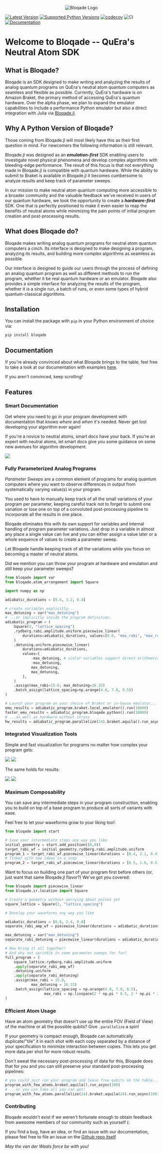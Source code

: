 <div align="center">
<picture>
  <source media="(prefers-color-scheme: dark)" srcset="docs/docs/assets/logo-dark.png">
  <source media="(prefers-color-scheme: light)" srcset="docs/docs/assets/logo.png">
  <img alt="Bloqade Logo">
</picture>
</div>

[![Latest Version](https://img.shields.io/pypi/v/bloqade.svg)](https://pypi.python.org/pypi/bloqade)
[![Supported Python Versions](https://img.shields.io/pypi/pyversions/bloqade.svg)](https://pypi.python.org/pypi/bloqade)
[![codecov](https://codecov.io/github/QuEraComputing/bloqade-python/graph/badge.svg?token=4YJFc45Jyl)](https://codecov.io/github/QuEraComputing/bloqade-python)
![CI](https://github.com/QuEraComputing/bloqade-python/actions/workflows/ci.yml/badge.svg)
[![Documentation](https://img.shields.io/badge/Documentation-6437FF)](https://queracomputing.github.io/bloqade-python/latest/)

# Welcome to Bloqade -- QuEra's Neutral Atom SDK

## What is Bloqade?

Bloqade is an SDK designed to make writing and analyzing the results of analog quantum programs on QuEra's neutral atom quantum computers as seamless and flexible as possible. Currently, QuEra's hardware is on Amazon Braket, the primary method of accessing QuEra's quantum hardware. Over the alpha phase, we plan to expand the emulator capabilities to include a performance Python emulator but also a direct integration with Julia via [Bloqade.jl](https://queracomputing.github.io/Bloqade.jl/dev/).

## Why A Python Version of Bloqade?

Those coming from Bloqade.jl will most likely have this as their first question in mind. For newcomers the following information is still relevant.

Bloqade.jl was designed as an ***emulation-first*** SDK enabling users to investigate novel physical phenomena and develop complex algorithms with bleeding-edge performance. The result of this focus is that not everything made in Bloqade.jl is compatible with quantum hardware. While the ability to submit to Braket is available in Bloqade.jl it becomes cumbersome to analyze results and keep track of parameter sweeps.

In our mission to make neutral atom quantum computing more accessible to a broader community and the valuable feedback we've received in users of our quantum hardware, we took the opportunity to create a ***hardware-first*** SDK. One that is perfectly positioned to make it even easier to reap the benefits of neutral atoms while minimizing the pain points of initial program creation and post-processing results. 

## What does Bloqade do?

Bloqade makes writing analog quantum programs for neutral atom quantum computers a cinch. Its interface is designed to make designing a program, analyzing its results, and building more complex algorithms as seamless as possible.

Our interface is designed to guide our users through the process of defining an analog quantum program as well as different methods to run the program, whether it be real quantum hardware or an emulator. Bloqade also provides a simple interface for analyzing the results of the program, whether it is a single run, a batch of runs, or even some types of hybrid quantum-classical algorithms.

## Installation

You can install the package with `pip` in your Python environment of choice via:

```sh
pip install bloqade
```

## Documentation

If you're already convinced about what Bloqade brings to the table, feel free to take a look at our documentation with examples [here](https://queracomputing.github.io/bloqade-python/latest/). 

If you aren't convinced, keep scrolling!

## Features

### Smart Documentation

Get where you need to go in your program development with documentation that knows *where* and *when* it's needed. Never get lost developing your algorithm ever again! 

If you're a novice to neutral atoms, smart docs have your back. If you're an expert with neutral atoms, let smart docs give you some guidance on some new avenues for algorithm development.

![](docs/docs/assets/readme-gifs/smart-docs.gif)


### Fully Parameterized Analog Programs

*Parameter Sweeps* are a common element of programs for analog quantum computers where you want to observe differences in output from systematically varying value(s) in your program.

You used to have to manually keep track of all the small variations of your program per parameter, keeping careful track not to forget to submit one variation or lose one on top of a convoluted post-processing pipeline to incorporate all the results in one place.

Bloqade eliminates this with its own support for variables and internal handling of program parameter variations. Just drop in a variable in almost any place a single value can live and you can either assign a value later or a whole sequence of values to create a parameter sweep. 

Let Bloqade handle keeping track of all the variations while you focus on becoming a master of neutral atoms.

Did we mention you can throw your program at hardware and emulation and still keep your parameter sweeps?

```python 
from bloqade import var
from bloqade.atom_arrangement import Square

import numpy as np

adiabatic_durations = [0.4, 3.2, 0.4]

# create variables explicitly...
max_detuning = var("max_detuning")
# ...or implicitly inside the program definition. 
adiabatic_program = (
    Square(3, "lattice_spacing")
    .rydberg.rabi.amplitude.uniform.piecewise_linear(
        durations=adiabatic_durations, values=[0.0, "max_rabi", "max_rabi", 0.0]
    )
    .detuning.uniform.piecewise_linear(
        durations=adiabatic_durations,
        values=[
            -max_detuning, # scalar variables support direct arithmetic operations
            -max_detuning,
            max_detuning,
            max_detuning,
        ],
    )
    .assign(max_rabi=15.8, max_detuning=16.33)
    .batch_assign(lattice_spacing=np.arange(4.0, 7.0, 0.5))
)

# Launch your program on your choice of Braket or in-house emulator...
emu_results = adiabatic_program.braket.local_emulator().run(10000)
faster_emu_results = adiabatic_program.bloqade.python().run(10000)
# ...as well as hardware without stress
hw_results = adiabatic_program.parallelize(24).braket.aquila().run_async(100)
```

### Integrated Visualization Tools

Simple and fast visualization for programs no matter how complex your program gets:

![](docs/docs/assets/readme-gifs/locations-hover.gif)
![](docs/docs/assets/readme-gifs/graph-select.gif)

The same holds for results: 

![](docs/docs/assets/readme-gifs/visualize-bitstrings.gif)
![](docs/docs/assets/readme-gifs/hover-bitstrings.gif)

### Maximum Composability

You can save any intermediate steps in your program construction, enabling you to build on top of a base program to produce all sorts of variants with ease.

Feel free to let your waveforms grow to your liking too!:

```python
from bloqade import start

# Save your intermediate steps any way you like
initial_geometry = start.add_position((0,0))
target_rabi_wf = initial_geometry.rydberg.rabi.amplitude.uniform
program_1 = target_rabi_wf.piecewise_linear(durations = [0.4, 2.1, 0.4], values = [0, 15.8, 15.8, 0])
# Tinker with new ideas in a snap
program_2 = target_rabi_wf.piecewise_linear(durations = [0.5, 1.0, 0.5], values = [0, 10.0, 11.0, 0]).constant(duration = 0.4, value = 5.1)

```

Want to focus on building one part of your program first before others (or, just want that same Bloqade.jl flavor?) We've got you covered:

```python
from bloqade import piecewise_linear
from bloqade.ir.location import Square

# Create a geometry without worrying about pulses yet
square_lattice = Square(3, "lattice_spacing")

# Develop your waveforms any way you like

adiabatic_durations = [0.8, 2.4, 0.8]
separate_rabi_amp_wf = piecewise_linear(durations = adiabatic_durations, values = [0.0, "max_rabi", "max_rabi", 0.0])

max_detuning = var("max_detuning")
separate_rabi_detuning = piecewise_linear(durations = adiabatic_durations, values = [-max_detuning, -max_detuning, max_detuning, max_detuning])

# Now bring it all together! 
# And why not sprinkle in some parameter sweeps for fun?
full_program = (
    square_lattice.rydberg.rabi.amplitude.uniform
    .apply(separate_rabi_amp_wf)
    .detuning.uniform
    .apply(separate_rabi_detuning)
    .assign(max_rabi = 15.8, 
            max_detuning = 16.33)
    .batch_assign(lattice_spacing = np.arange(4.0, 7.0, 0.5),
                  max_rabi = np.linspace(2 * np.pi * 0.5, 2 * np.pi * 2.5, 6))
)
```

### Efficient Atom Usage

Have an atom geometry that doesn't use up the entire FOV (Field of View) of the machine or all the possible qubits? Give `.parallelize` a spin!

If your geometry is compact enough, Bloqade can automatically duplicate/"tile" it in each shot with each copy separated by a distance of your specification to minimize interaction between copies. This lets you get more data per shot for more robust results.

Don't sweat the necessary post-processing of data for this, Bloqade does that for you and you can still preserve your standard post-processing pipelines:

```python
# you could just run your program and leave free qubits on the table...
program_with_few_atoms.braket.aquila().run_async(100)
# ...or you can take all you can get!
program_with_few_atoms.parallelize(24).braket.aquila(24).run_async(100)
```

### Contributing

Bloqade wouldn't exist if we weren't fortunate enough to obtain feedback from awesome members of our community such as yourself (:

If you find a bug, have an idea, or find an issue with our documentation, please feel free to file an issue on the [Github repo itself](https://github.com/QuEraComputing/bloqade-python/issues/new/choose). 

*May the van der Waals force be with you!*
